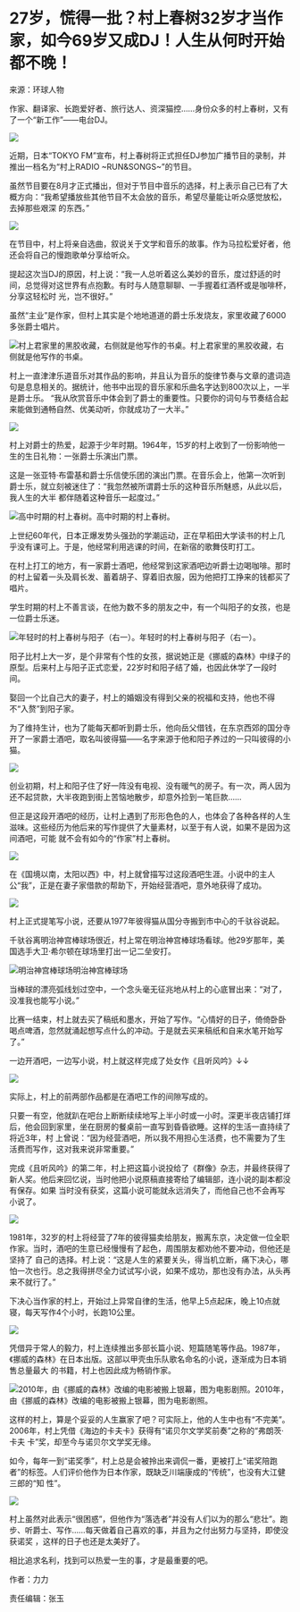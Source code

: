 # 27岁，慌得一批？村上春树32岁才当作家，如今69岁又成DJ！人生从何时开始都不晚！

来源：环球人物

作家、翻译家、长跑爱好者、旅行达人、资深猫控……身份众多的村上春树，又有了一个“新工作”——电台DJ。

![](http://n.sinaimg.cn/news/transform/134/w550h384/20180708/0IwK-hezpzwt5697776.jpg)

近期，日本“TOKYO FM”宣布，村上春树将正式担任DJ参加广播节目的录制，并推出一档名为“村上RADIO ~RUN&SONGS~”的节目。

虽然节目要在8月才正式播出，但对于节目中音乐的选择，村上表示自己已有了大概方向：“我希望播放些其他节目不太会放的音乐，希望尽量能让听众感觉放松，去掉那些艰深
的东西。”

![](http://n.sinaimg.cn/translate/384/w540h644/20180708/QJ4Y-hezpzwt5567338.jpg)

在节目中，村上将亲自选曲，叙说关于文学和音乐的故事。作为马拉松爱好者，他还会将自己的慢跑歌单分享给听众。

提起这次当DJ的原因，村上说：“我一人总听着这么美妙的音乐，度过舒适的时间，总觉得对这世界有点抱歉。有时与人随意聊聊、一手握着红酒杯或是咖啡杯，分享这轻松时
光，岂不很好。”

虽然“主业”是作家，但村上其实是个地地道道的爵士乐发烧友，家里收藏了6000多张爵士唱片。

![村上君家里的黑胶收藏，右侧就是他写作的书桌。](http://n.sinaimg.cn/news/transform/162/w550h412/20180708/3cYX-hezpzwt5698404.jpg)村上君家里的黑胶收藏，右侧就是他写作的书桌。

村上一直津津乐道音乐对其作品的影响，并且认为音乐的旋律节奏与文章的遣词造句是息息相关的。据统计，他书中出现的音乐家和乐曲名字达到800次以上，一半是爵士乐。
“我从欣赏音乐中体会到了爵士的重要性。只要你的词句与节奏结合起来能做到通畅自然、优美动听，你就成功了一大半。”

![](http://n.sinaimg.cn/translate/100/w550h350/20180708/wjox-hezpzwt5567476.jpg)

村上对爵士的热爱，起源于少年时期。1964年，15岁的村上收到了一份影响他一生的生日礼物：一张爵士乐演出门票。

这是一张亚特·布雷基和爵士乐信使乐团的演出门票。在音乐会上，他第一次听到爵士乐，就立刻被迷住了：“我忽然被所谓爵士乐的这种音乐所魅惑，从此以后，我人生的大半
都伴随着这种音乐一起度过。”

![高中时期的村上春树。](http://n.sinaimg.cn/news/transform/545/w550h795/20180708/tADA-hezpzwt5699215.jpg)高中时期的村上春树。

上世纪60年代，日本正爆发势头强劲的学潮运动，正在早稻田大学读书的村上几乎没有课可上。于是，他经常利用逃课的时间，在新宿的歌舞伎町打工。

在村上打工的地方，有一家爵士酒吧，他经常到这家酒吧边听爵士边喝咖啡。那时的村上留着一头及肩长发、蓄着胡子、穿着旧衣服，因为他把打工挣来的钱都买了唱片。

学生时期的村上不善言谈，在他为数不多的朋友之中，有一个叫阳子的女孩，也是一位爵士乐迷。

![年轻时的村上春树与阳子（右一）。](http://n.sinaimg.cn/news/transform/113/w550h363/20180708/yYVB-hezpzwt5699481.jpg)年轻时的村上春树与阳子（右一）。

阳子比村上大一岁，是个非常有个性的女孩，据说她正是《挪威的森林》中绿子的原型。后来村上与阳子正式恋爱，22岁时和阳子结了婚，也因此休学了一段时间。

娶回一个比自己大的妻子，村上的婚姻没有得到父亲的祝福和支持，他也不得不“入赘”到阳子家。

为了维持生计，也为了能每天都听到爵士乐，他向岳父借钱，在东京西郊的国分寺开了一家爵士酒吧，取名叫彼得猫——名字来源于他和阳子养过的一只叫彼得的小猫。

![](http://n.sinaimg.cn/translate/237/w437h600/20180708/ZQj4-hezpzwt5567685.jpg)

创业初期，村上和阳子住了好一阵没有电视、没有暖气的房子。有一次，两人因为还不起贷款，大半夜跑到街上苦恼地散步，却意外捡到一笔巨款……

但正是这段开酒吧的经历，让村上遇到了形形色色的人，也体会了各种各样的人生滋味。这些经历为他后来的写作提供了大量素材，以至于有人说，如果不是因为这间酒吧，可能
就不会有如今的“作家”村上春树。

![](http://n.sinaimg.cn/news/transform/312/w550h562/20180708/YelW-hezpzwt5699755.jpg)

在《国境以南，太阳以西》中，村上就曾描写过这段酒吧生涯。小说中的主人公“我”，正是在妻子家借款的帮助下，开始经营酒吧，意外地获得了成功。

![](http://n.sinaimg.cn/news/transform/62/w550h312/20180708/3Xgr-hezpzwt5699920.jpg)

村上正式提笔写小说，还要从1977年彼得猫从国分寺搬到市中心的千驮谷说起。

千驮谷离明治神宫棒球场很近，村上常在明治神宫棒球场看球。他29岁那年，美国选手大卫·希尔顿在球场里打出一记二垒安打。

![明治神宫棒球场](http://n.sinaimg.cn/news/transform/162/w550h412/20180708/ch9j-hezpzwt5700111.jpg)明治神宫棒球场

当棒球的漂亮弧线划过空中，一个念头毫无征兆地从村上的心底冒出来：“对了，没准我也能写小说。”

比赛一结束，村上就去买了稿纸和墨水，开始了写作。“心情好的日子，倚倚卧卧喝点啤酒，忽然就涌起想写点什么的冲动。于是就去买来稿纸和自来水笔开始写了。”

一边开酒吧，一边写小说，村上就这样完成了处女作《且听风吟》↓↓

![](http://n.sinaimg.cn/translate/15/w343h472/20180708/0xLC-hezpzwt5568042.jpg)

实际上，村上的前两部作品都是在酒吧工作的间隙写成的。

只要一有空，他就趴在吧台上断断续续地写上半小时或一小时。深更半夜店铺打烊后，他会回到家里，坐在厨房的餐桌前一直写到昏昏欲睡。这样的生活一直持续了将近3年，村
上曾说：“因为经营酒吧，所以我不用担心生活费，也不需要为了生活费而写作，这对我来说非常重要。”

完成《且听风吟》的第二年，村上把这篇小说投给了《群像》杂志，并最终获得了新人奖。他后来回忆说，当时他把小说原稿直接寄给了编辑部，连小说的副本都没有保存。如果
当时没有获奖，这篇小说可能就永远消失了，而他自己也不会再写小说了。

![](http://n.sinaimg.cn/news/transform/608/w550h858/20180708/4gFu-hezpzwt5700625.jpg)

1981年，32岁的村上将经营了7年的彼得猫卖给朋友，搬离东京，决定做一位全职作家。当时，酒吧的生意已经慢慢有了起色，周围朋友都劝他不要冲动，但他还是坚持了
自己的选择。村上说：“这是人生的紧要关头，得当机立断，痛下决心，哪怕一次也行。总之我得拼尽全力试试写小说，如果不成功，那也没有办法，从头再来不就行了。”

下决心当作家的村上，开始过上异常自律的生活，他早上5点起床，晚上10点就寝，每天写作4个小时，长跑10公里。

![](http://n.sinaimg.cn/news/transform/162/w550h412/20180708/1TiB-hezpzwt5700854.jpg)

凭借异于常人的毅力，村上连续推出多部长篇小说、短篇随笔等作品。1987年，《挪威的森林》在日本出版。这部以甲壳虫乐队歌名命名的小说，逐渐成为日本销售总量最大
的书籍，村上也因此成为畅销作家。

![2010年，由《挪威的森林》改编的电影被搬上银幕，图为电影剧照。](http://n.sinaimg.cn/news/transform/116/w550h366/20180708/TVA5-hezpzwt5702640.jpg)2010年，由《挪威的森林》改编的电影被搬上银幕，图为电影剧照。

这样的村上，算是个妥妥的人生赢家了吧？可实际上，他的人生中也有“不完美”。2006年，村上凭借《海边的卡夫卡》获得有“诺贝尔文学奖前奏”之称的“弗朗茨·卡夫
卡”奖，却至今与诺贝尔文学奖无缘。

如今，每年一到“诺奖季”，村上总是会被拎出来调侃一番，更被打上“诺奖陪跑者”的标签。人们评价他作为日本作家，既缺乏川端康成的“传统”，也没有大江健三郎的“知
性”。

![](http://n.sinaimg.cn/news/transform/188/w550h438/20180708/4Csv-hezpzwt5702922.jpg)

村上虽然对此表示“很困惑”，但他作为“落选者”并没有人们以为的那么“悲壮”。跑步、听爵士、写作……每天做着自己喜欢的事，并且为之付出努力与坚持，即使没获诺奖
，这样的日子也还是太美好了。

相比追求名利，找到可以热爱一生的事，才是最重要的吧。

作者：力力

责任编辑：张玉

